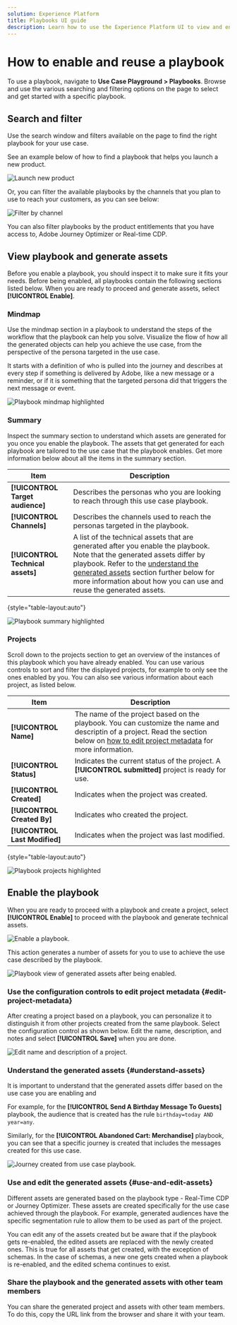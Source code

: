 ```yaml
---
solution: Experience Platform
title: Playbooks UI guide
description: Learn how to use the Experience Platform UI to view and enable playbooks.
---
```


# How to enable and reuse a playbook

To use a playbook, navigate to **Use Case Playground > Playbooks**. Browse and use the various searching and filtering options on the page to select and get started with a specific playbook.

## Search and filter

Use the search window and filters available on the page to find the right playbook for your use case. 

See an example below of how to find a playbook that helps you launch a new product.

![Launch new product](/help/use-case-playbooks/assets/playbooks/ui-guide/new-product-launch-search.gif)

Or, you can filter the available playbooks by the channels that you plan to use to reach your customers, as you can see below:

![Filter by channel](/help/use-case-playbooks/assets/playbooks/ui-guide/channel-select-filter.gif)

You can also filter playbooks by the product entitlements that you have access to, Adobe Journey Optimizer or Real-time CDP. 

## View playbook and generate assets

Before you enable a playbook, you should inspect it to make sure it fits your needs. Before being enabled, all playbooks contain the following sections listed below. When you are ready to proceed and generate assets, select **[!UICONTROL Enable]**.

### Mindmap

Use the mindmap section in a playbook to understand the steps of the workflow that the playbook can help you solve. Visualize the flow of how all the generated objects can help you achieve the use case, from the perspective of the persona targeted in the use case. 

It starts with a definition of who is pulled into the journey and describes at every step if something is delivered by Adobe, like a new message or a reminder, or if it is something that the targeted persona did that triggers the next message or event. 

![Playbook mindmap highlighted](/help/use-case-playbooks/assets/playbooks/ui-guide/playbook-mindmap.png)


### Summary

Inspect the summary section to understand which assets are generated for you once you enable the playbook. The assets that get generated for each playbook are tailored to the use case that the playbook enables. Get more information below about all the items in the summary section.

| Item | Description |
---------|----------|
| **[!UICONTROL Target audience]** | Describes the personas who you are looking to reach through this use case playbook. |
| **[!UICONTROL Channels]** | Describes the channels used to reach the personas targeted in the playbook. |
| **[!UICONTROL Technical assets]** | A list of the technical assets that are generated after you enable the playbook. Note that the generated assets differ by playbook. Refer to the [understand the generated assets](#understand-assets) section further below for more information about how you can use and reuse the generated assets.  |

{style="table-layout:auto"}

![Playbook summary highlighted](/help/use-case-playbooks/assets/playbooks/ui-guide/playbook-summary.png)

### Projects

Scroll down to the projects section to get an overview of the instances of this playbook which you have already enabled. You can use various controls to sort and filter the displayed projects, for example to only see the ones enabled by you. You can also see various information about each project, as listed below.

|Item | Description |
|---------|----------|
| **[!UICONTROL Name]** | The name of the project based on the playbook. You can customize the name and descriptin of a project. Read the section below on [how to edit project metadata](#edit-project-metadata) for more information. |
| **[!UICONTROL Status]** | Indicates the current status of the project. A **[!UICONTROL submitted]** project is ready for use. |
| **[!UICONTROL Created]** | Indicates when the project was created. |
| **[!UICONTROL Created By]** | Indicates who created the project. |
| **[!UICONTROL Last Modified]** | Indicates when the project was last modified. |

{style="table-layout:auto"}

![Playbook projects highlighted](/help/use-case-playbooks/assets/playbooks/ui-guide/playbook-projects.png)

## Enable the playbook

When you are ready to proceed with a playbook and create a project, select **[!UICONTROL Enable]** to proceed with the playbook and generate technical assets.

![Enable a playbook.](/help/use-case-playbooks/assets/playbooks/ui-guide/enable-playbook.png)

This action generates a number of assets for you to use to achieve the use case described by the playbook.

![Playbook view of generated assets after being enabled.](/help/use-case-playbooks/assets/playbooks/ui-guide/play-view.png)
 
### Use the configuration controls to edit project metadata {#edit-project-metadata}

After creating a project based on a playbook, you can personalize it to distinguish it from other projects created from the same playbook. Select the configuration control as shown below. Edit the name, description, and notes and select **[!UICONTROL Save]** when you are done.

![Edit name and description of a project.](/help/use-case-playbooks/assets/playbooks/ui-guide/playbook-settings.gif)

### Understand the generated assets {#understand-assets}

It is important to understand that the generated assets differ based on the use case you are enabling and 

For example, for the **[!UICONTROL Send A Birthday Message To Guests]** playbook, the audience that is created has the rule `birthday=today AND year=any`. 

Similarly, for the **[!UICONTROL Abandoned Cart: Merchandise]** playbook, you can see that a specific journey is created that includes the messages created for this use case.

![Journey created from use case playbook.](/help/use-case-playbooks/assets/playbooks/ui-guide/journey-preview.png)

### Use and edit the generated assets {#use-and-edit-assets}

Different assets are generated based on the playbook type - Real-Time CDP or Journey Optimizer. These assets are created specifically for the use case achieved through the playbook. For example, generated audiences have the specific segmentation rule to allow them to be used as part of the project. 

You can edit any of the assets created but be aware that if the playbook gets re-enabled, the edited assets are replaced with the newly created ones. This is true for all assets that get created, with the exception of schemas. In the case of schemas, a new one gets created when a playbook is re-enabled, and the edited schema continues to exist.

### Share the playbook and the generated assets with other team members

You can share the generated project and assets with other team members. To do this, copy the URL link from the browser and share it with your team. 